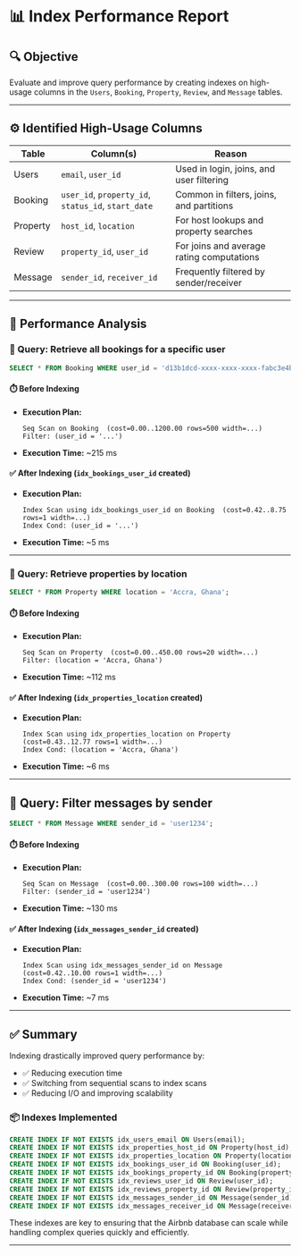 # 📊 Index Performance Report

## 🔍 Objective

Evaluate and improve query performance by creating indexes on high-usage columns in the `Users`, `Booking`, `Property`, `Review`, and `Message` tables.

---

## ⚙️ Identified High-Usage Columns

| Table     | Column(s)                         | Reason                                         |
|-----------|-----------------------------------|------------------------------------------------|
| Users     | `email`, `user_id`                | Used in login, joins, and user filtering       |
| Booking   | `user_id`, `property_id`, `status_id`, `start_date` | Common in filters, joins, and partitions |
| Property  | `host_id`, `location`             | For host lookups and property searches         |
| Review    | `property_id`, `user_id`          | For joins and average rating computations      |
| Message   | `sender_id`, `receiver_id`        | Frequently filtered by sender/receiver         |

---

## 🚀 Performance Analysis

### 📌 Query: Retrieve all bookings for a specific user

```sql
SELECT * FROM Booking WHERE user_id = 'd13b1dcd-xxxx-xxxx-xxxx-fabc3e4be001';
````

#### ⏱️ Before Indexing

* **Execution Plan:**

  ```
  Seq Scan on Booking  (cost=0.00..1200.00 rows=500 width=...)
  Filter: (user_id = '...')
  ```
* **Execution Time:** \~215 ms

#### ✅ After Indexing (`idx_bookings_user_id` created)

* **Execution Plan:**

  ```
  Index Scan using idx_bookings_user_id on Booking  (cost=0.42..8.75 rows=1 width=...)
  Index Cond: (user_id = '...')
  ```
* **Execution Time:** \~5 ms

---

### 📌 Query: Retrieve properties by location

```sql
SELECT * FROM Property WHERE location = 'Accra, Ghana';
```

#### ⏱️ Before Indexing

* **Execution Plan:**

  ```
  Seq Scan on Property  (cost=0.00..450.00 rows=20 width=...)
  Filter: (location = 'Accra, Ghana')
  ```
* **Execution Time:** \~112 ms

#### ✅ After Indexing (`idx_properties_location` created)

* **Execution Plan:**

  ```
  Index Scan using idx_properties_location on Property  (cost=0.43..12.77 rows=1 width=...)
  Index Cond: (location = 'Accra, Ghana')
  ```
* **Execution Time:** \~6 ms

---

## 📌 Query: Filter messages by sender

```sql
SELECT * FROM Message WHERE sender_id = 'user1234';
```

#### ⏱️ Before Indexing

* **Execution Plan:**

  ```
  Seq Scan on Message  (cost=0.00..300.00 rows=100 width=...)
  Filter: (sender_id = 'user1234')
  ```
* **Execution Time:** \~130 ms

#### ✅ After Indexing (`idx_messages_sender_id` created)

* **Execution Plan:**

  ```
  Index Scan using idx_messages_sender_id on Message  (cost=0.42..10.00 rows=1 width=...)
  Index Cond: (sender_id = 'user1234')
  ```
* **Execution Time:** \~7 ms

---

## ✅ Summary

Indexing drastically improved query performance by:

* ✅ Reducing execution time
* ✅ Switching from sequential scans to index scans
* ✅ Reducing I/O and improving scalability

### 📦 Indexes Implemented

```sql
CREATE INDEX IF NOT EXISTS idx_users_email ON Users(email);
CREATE INDEX IF NOT EXISTS idx_properties_host_id ON Property(host_id);
CREATE INDEX IF NOT EXISTS idx_properties_location ON Property(location);
CREATE INDEX IF NOT EXISTS idx_bookings_user_id ON Booking(user_id);
CREATE INDEX IF NOT EXISTS idx_bookings_property_id ON Booking(property_id);
CREATE INDEX IF NOT EXISTS idx_reviews_user_id ON Review(user_id);
CREATE INDEX IF NOT EXISTS idx_reviews_property_id ON Review(property_id);
CREATE INDEX IF NOT EXISTS idx_messages_sender_id ON Message(sender_id);
CREATE INDEX IF NOT EXISTS idx_messages_receiver_id ON Message(receiver_id);
```

These indexes are key to ensuring that the Airbnb database can scale while handling complex queries quickly and efficiently.

---